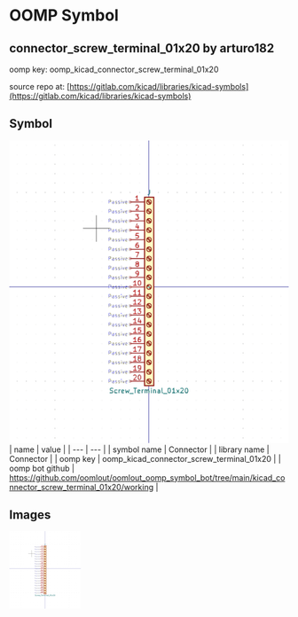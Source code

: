 # OOMP Symbol  
## connector_screw_terminal_01x20  by arturo182  
  
oomp key: oomp_kicad_connector_screw_terminal_01x20  
  
source repo at: [https://gitlab.com/kicad/libraries/kicad-symbols](https://gitlab.com/kicad/libraries/kicad-symbols)  
## Symbol  
  
[![working.png](working_600.png)](working.png)  
| name | value | 
| --- | --- | 
| symbol name | Connector | 
| library name | Connector | 
| oomp key | oomp_kicad_connector_screw_terminal_01x20 | 
| oomp bot github | https://github.com/oomlout/oomlout_oomp_symbol_bot/tree/main/kicad_connector_screw_terminal_01x20/working | 
## Images  
  
[![working.png](working_140.png)](working.png)  
